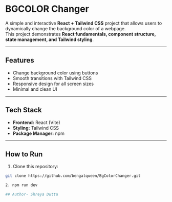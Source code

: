 #  BGCOLOR Changer

A simple and interactive **React + Tailwind CSS** project that allows users to dynamically change the background color of a webpage.  
This project demonstrates **React fundamentals, component structure, state management, and Tailwind styling**.

---

##  Features
- Change background color using buttons  
- Smooth transitions with Tailwind CSS  
- Responsive design for all screen sizes  
- Minimal and clean UI  

---

##  Tech Stack
- **Frontend:** React (Vite)  
- **Styling:** Tailwind CSS  
- **Package Manager:** npm  

---

##  How to Run
1. Clone this repository:
```bash
git clone https://github.com/bengalqueen/BgColorChanger.git

2. npm run dev

## Author- Shreya Dutta